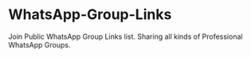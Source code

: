 # WhatsApp-Group-Links
Join Public WhatsApp Group Links list. Sharing all kinds of Professional WhatsApp Groups. 
